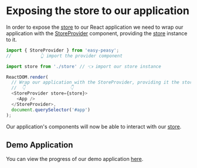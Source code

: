 # Exposing the store to our application

In order to expose the [store](/docs/api/store) to our React application we need to wrap our application with the [StoreProvider](/docs/api/store-provider) component, providing the [store](/docs/api/store) instance to it.

```javascript
import { StoreProvider } from 'easy-peasy';
//           👆 import the provider component

import store from './store' // 👈 import our store instance

ReactDOM.render(
  // Wrap our application with the StoreProvider, providing it the store instance
  //  👇                 👇
  <StoreProvider store={store}>
    <App />
  </StoreProvider>,
  document.querySelector('#app')
);
```

Our application's components will now be able to interact with our [store](/docs/api/store).

## Demo Application

You can view the progress of our demo application [here](#).
